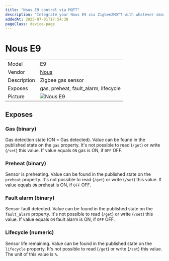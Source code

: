 ```yaml
---
title: "Nous E9 control via MQTT"
description: "Integrate your Nous E9 via Zigbee2MQTT with whatever smart home infrastructure you are using without the vendor's bridge or gateway."
addedAt: 2025-07-01T17:54:38
pageClass: device-page
---
```


<!-- !!!! -->
<!-- ATTENTION: This file is auto-generated through docgen! -->
<!-- You can only edit the "Notes"-Section between the two comment lines "Notes BEGIN" and "Notes END". -->
<!-- Do not use h1 or h2 heading within "## Notes"-Section. -->
<!-- !!!! -->

# Nous E9

|     |     |
|-----|-----|
| Model | E9  |
| Vendor  | [Nous](/supported-devices/#v=Nous)  |
| Description | Zigbee gas sensor |
| Exposes | gas, preheat, fault_alarm, lifecycle |
| Picture | ![Nous E9](https://www.zigbee2mqtt.io/images/devices/E9.png) |


<!-- Notes BEGIN: You can edit here. Add "## Notes" headline if not already present. -->


<!-- Notes END: Do not edit below this line -->




## Exposes

### Gas (binary)
Gas detection state (ON = Gas detected).
Value can be found in the published state on the `gas` property.
It's not possible to read (`/get`) or write (`/set`) this value.
If value equals `ON` gas is ON, if `OFF` OFF.

### Preheat (binary)
Sensor is preheating.
Value can be found in the published state on the `preheat` property.
It's not possible to read (`/get`) or write (`/set`) this value.
If value equals `ON` preheat is ON, if `OFF` OFF.

### Fault alarm (binary)
Sensor fault detected.
Value can be found in the published state on the `fault_alarm` property.
It's not possible to read (`/get`) or write (`/set`) this value.
If value equals `ON` fault alarm is ON, if `OFF` OFF.

### Lifecycle (numeric)
Sensor life remaining.
Value can be found in the published state on the `lifecycle` property.
It's not possible to read (`/get`) or write (`/set`) this value.
The unit of this value is `%`.

